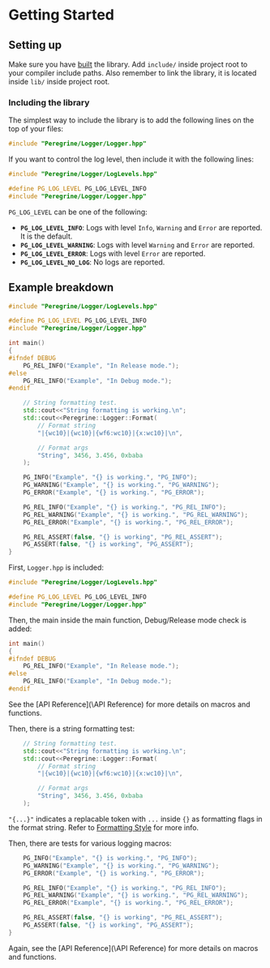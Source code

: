 # Getting Started

## Setting up

Make sure you have [built](/Building) the library. Add `include/` inside project root to your compiler
include paths. Also remember to link the library, it is located inside `lib/` inside project root.

### Including the library

The simplest way to include the library is to add the following lines on the top of your files:

```c++
#include "Peregrine/Logger/Logger.hpp"
```

If you want to control the log level, then include it with the following lines:

```c++
#include "Peregrine/Logger/LogLevels.hpp"

#define PG_LOG_LEVEL PG_LOG_LEVEL_INFO
#include "Peregrine/Logger/Logger.hpp"
```

`PG_LOG_LEVEL` can be one of the following:

* **`PG_LOG_LEVEL_INFO`**: Logs with level `Info`, `Warning` and `Error` are reported. It is the default.
* **`PG_LOG_LEVEL_WARNING`**: Logs with level `Warning` and `Error` are reported.
* **`PG_LOG_LEVEL_ERROR`**: Logs with level `Error` are reported.
* **`PG_LOG_LEVEL_NO_LOG`**: No logs are reported.

## Example breakdown

```c++
#include "Peregrine/Logger/LogLevels.hpp"

#define PG_LOG_LEVEL PG_LOG_LEVEL_INFO
#include "Peregrine/Logger/Logger.hpp"

int main()
{
#ifndef DEBUG
    PG_REL_INFO("Example", "In Release mode.");
#else
    PG_REL_INFO("Example", "In Debug mode.");
#endif

    // String formatting test.
    std::cout<<"String formatting is working.\n";
    std::cout<<Peregrine::Logger::Format(
        // Format string
        "|{wc10}|{wc10}|{wf6:wc10}|{x:wc10}|\n",

        // Format args
        "String", 3456, 3.456, 0xbaba
    );

    PG_INFO("Example", "{} is working.", "PG_INFO");
    PG_WARNING("Example", "{} is working.", "PG_WARNING");
    PG_ERROR("Example", "{} is working.", "PG_ERROR");

    PG_REL_INFO("Example", "{} is working.", "PG_REL_INFO");
    PG_REL_WARNING("Example", "{} is working.", "PG_REL_WARNING");
    PG_REL_ERROR("Example", "{} is working.", "PG_REL_ERROR");

    PG_REL_ASSERT(false, "{} is working", "PG_REL_ASSERT");
    PG_ASSERT(false, "{} is working", "PG_ASSERT");
}
```

First, `Logger.hpp` is included:

```c++
#include "Peregrine/Logger/LogLevels.hpp"

#define PG_LOG_LEVEL PG_LOG_LEVEL_INFO
#include "Peregrine/Logger/Logger.hpp"
```

Then, the main inside the main function, Debug/Release mode check is added:

```c++
int main()
{
#ifndef DEBUG
    PG_REL_INFO("Example", "In Release mode.");
#else
    PG_REL_INFO("Example", "In Debug mode.");
#endif
```

See the [API Reference](\API Reference) for more details on macros and functions.

Then, there is a string formatting test:

```c++
    // String formatting test.
    std::cout<<"String formatting is working.\n";
    std::cout<<Peregrine::Logger::Format(
        // Format string
        "|{wc10}|{wc10}|{wf6:wc10}|{x:wc10}|\n",

        // Format args
        "String", 3456, 3.456, 0xbaba
    );
```

`"{...}"` indicates a replacable token with `...` inside `{}` as formatting flags in the format string.
Refer to [Formatting Style](/FormattingStyle) for more info.

Then, there are tests for various logging macros:

```c++
    PG_INFO("Example", "{} is working.", "PG_INFO");
    PG_WARNING("Example", "{} is working.", "PG_WARNING");
    PG_ERROR("Example", "{} is working.", "PG_ERROR");

    PG_REL_INFO("Example", "{} is working.", "PG_REL_INFO");
    PG_REL_WARNING("Example", "{} is working.", "PG_REL_WARNING");
    PG_REL_ERROR("Example", "{} is working.", "PG_REL_ERROR");

    PG_REL_ASSERT(false, "{} is working", "PG_REL_ASSERT");
    PG_ASSERT(false, "{} is working", "PG_ASSERT");
}
```

Again, see the [API Reference](\API Reference) for more details on macros and functions.

